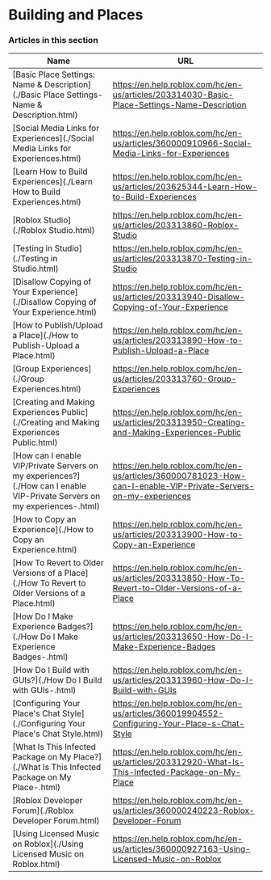 # Building and Places  
### Articles in this section
Name|URL
-|-
[Basic Place Settings: Name & Description](./Basic Place Settings- Name & Description.html) |https://en.help.roblox.com/hc/en-us/articles/203314030-Basic-Place-Settings-Name-Description
[Social Media Links for Experiences](./Social Media Links for Experiences.html) |https://en.help.roblox.com/hc/en-us/articles/360000910966-Social-Media-Links-for-Experiences
[Learn How to Build Experiences](./Learn How to Build Experiences.html) |https://en.help.roblox.com/hc/en-us/articles/203625344-Learn-How-to-Build-Experiences
[Roblox Studio](./Roblox Studio.html) |https://en.help.roblox.com/hc/en-us/articles/203313860-Roblox-Studio
[Testing in Studio](./Testing in Studio.html) |https://en.help.roblox.com/hc/en-us/articles/203313870-Testing-in-Studio
[Disallow Copying of Your Experience](./Disallow Copying of Your Experience.html) |https://en.help.roblox.com/hc/en-us/articles/203313940-Disallow-Copying-of-Your-Experience
[How to Publish/Upload a Place](./How to Publish-Upload a Place.html) |https://en.help.roblox.com/hc/en-us/articles/203313890-How-to-Publish-Upload-a-Place
[Group Experiences](./Group Experiences.html) |https://en.help.roblox.com/hc/en-us/articles/203313760-Group-Experiences
[Creating and Making Experiences Public](./Creating and Making Experiences Public.html) |https://en.help.roblox.com/hc/en-us/articles/203313950-Creating-and-Making-Experiences-Public
[How can I enable VIP/Private Servers on my experiences?](./How can I enable VIP-Private Servers on my experiences-.html) |https://en.help.roblox.com/hc/en-us/articles/360000781023-How-can-I-enable-VIP-Private-Servers-on-my-experiences
[How to Copy an Experience](./How to Copy an Experience.html) |https://en.help.roblox.com/hc/en-us/articles/203313900-How-to-Copy-an-Experience
[How To Revert to Older Versions of a Place](./How To Revert to Older Versions of a Place.html) |https://en.help.roblox.com/hc/en-us/articles/203313850-How-To-Revert-to-Older-Versions-of-a-Place
[How Do I Make Experience Badges?](./How Do I Make Experience Badges-.html) |https://en.help.roblox.com/hc/en-us/articles/203313650-How-Do-I-Make-Experience-Badges
[How Do I Build with GUIs?](./How Do I Build with GUIs-.html) |https://en.help.roblox.com/hc/en-us/articles/203313960-How-Do-I-Build-with-GUIs
[Configuring Your Place's Chat Style](./Configuring Your Place's Chat Style.html) |https://en.help.roblox.com/hc/en-us/articles/360019904552-Configuring-Your-Place-s-Chat-Style
[What Is This Infected Package on My Place?](./What Is This Infected Package on My Place-.html) |https://en.help.roblox.com/hc/en-us/articles/203312920-What-Is-This-Infected-Package-on-My-Place
[Roblox Developer Forum](./Roblox Developer Forum.html) |https://en.help.roblox.com/hc/en-us/articles/360000240223-Roblox-Developer-Forum
[Using Licensed Music on Roblox](./Using Licensed Music on Roblox.html) |https://en.help.roblox.com/hc/en-us/articles/360000927163-Using-Licensed-Music-on-Roblox
